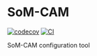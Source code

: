 
# SoM-CAM



[![codecov](https://codecov.io/gh/lhdamiani/SoM-CAM/branch/main/graph/badge.svg?token=SoM-CAM_token_here)](https://codecov.io/gh/lhdamiani/SoM-CAM)
[![CI](https://github.com/lhdamiani/SoM-CAM/actions/workflows/main.yml/badge.svg)](https://github.com/lhdamiani/SoM-CAM/actions/workflows/main.yml)

SoM-CAM configuration tool


